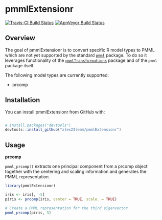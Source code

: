 <!-- README.md is generated from README.Rmd. Please edit that file -->
pmmlExtensionr
==============

[![Travis-CI Build Status](https://travis-ci.org/alex23lemm/pmmlExtensionr.svg?branch=master)](https://travis-ci.org/alex23lemm/pmmlExtensionr) [![AppVeyor Build Status](https://ci.appveyor.com/api/projects/status/github/alex23lemm/pmmlExtensionr?branch=master&svg=true)](https://ci.appveyor.com/project/alex23lemm/pmmlExtensionr)

Overview
--------

The goal of pmmlExtensionr is to convert specific R model types to PMML which are not yet supported by the standard [`pmml`](http://cran.r-project.org/web/packages/pmml/) package. To do so it leverages functionality of the [`pmmlTransformations`](http://cran.r-project.org/web/packages/pmmlTransformations/) package and of the `pmml` package itself.

The following model types are currently supported:

-   prcomp

Installation
------------

You can install pmmlExtensionr from GitHub with:

``` r

# install.packages("devtools")
devtools::install_github("alex23lemm/pmmlExtensionr")
```

Usage
-----

**prcomp**

`pmml_prcomp()` extracts one principal component from a prcomp object together with the centering and scaling information and generates the PMML representation.

``` r
library(pmmlExtensionr)

iris <- iris[, -5]
piris <- prcomp(iris, center = TRUE, scale. = TRUE)

# Create a PMML representation for the third eigenvector
pmml_prcomp(piris, 3)
```
